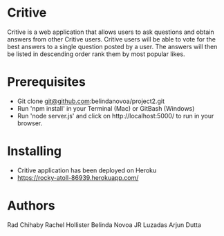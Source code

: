 # Critive 
Critive is a web application that allows users to ask questions and obtain answers from other Critive users. Critive users will be able to vote for the best answers to a single question posted by a user. The answers will then be listed in descending order rank them by most popular likes. 

# Prerequisites
- Git clone git@github.com:belindanovoa/project2.git 
- Run 'npm install' in your Terminal (Mac) or GitBash (Windows)
- Run 'node server.js' and click on http://localhost:5000/ to run in your browser. 

# Installing 
- Critive application has been deployed on Heroku
- https://rocky-atoll-86939.herokuapp.com/ 

# Authors
Rad Chihaby
Rachel Hollister
Belinda Novoa
JR Luzadas
Arjun Dutta
